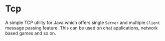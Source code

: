 # Tcp

A simple TCP utility for Java which offers single `Server` and multiple `Client` message passing feature. This can be used on chat applications, network based games and so on.
